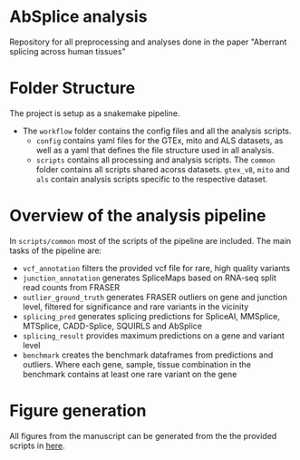 # AbSplice analysis

Repository for all preprocessing and analyses done in the paper "Aberrant splicing across human tissues"

# Folder Structure
The project is setup as a snakemake pipeline.

* The `workflow` folder contains the config files and all the analysis scripts.
    * `config` contains yaml files for the GTEx, mito and ALS datasets, as well as a yaml that defines the file structure used in all analysis. 
    * `scripts` contains all processing and analysis scripts. The `common` folder contains all scripts shared acorss datasets. `gtex_v8`, `mito` and `als` contain analysis scripts specific to the respective dataset.

# Overview of the analysis pipeline
In `scripts/common` most of the scripts of the pipeline are included.
The main tasks of the pipeline are:
* `vcf_annotation` filters the provided vcf file for rare, high quality variants 
* `junction_annotation` generates SpliceMaps based on RNA-seq split read counts from FRASER
* `outlier_ground_truth` generates FRASER outliers on gene and junction level, filtered for significance and rare variants in the vicinity
* `splicing_pred` generates splicing predictions for SpliceAI, MMSplice, MTSplice, CADD-Splice, SQUIRLS and AbSplice
* `splicing_result` provides maximum predictions on a gene and variant level
* `benchmark` creates the benchmark dataframes from predictions and outliers. Where each gene, sample, tissue combination in the benchmark contains at least one rare variant on the gene

# Figure generation
All figures from the manuscript can be generated from the the provided scripts in [here](https://gitlab.cmm.in.tum.de/gagneurlab/absplice_figures/-/tree/master/figures_R).








